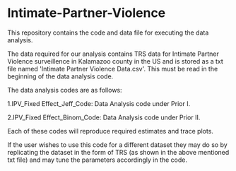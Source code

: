 # Intimate-Partner-Violence

This repository contains the code and data file for executing the data analysis.

The data required for our analysis contains TRS data for Intimate Partner Violence surveillence in Kalamazoo county in the US and is stored as a txt file named 'Intimate Partner Violence Data.csv'. This must be read in the beginning of the data analysis code.

The data analysis codes are as follows:

1.IPV_Fixed Effect_Jeff_Code: Data Analysis code under Prior I.

2.IPV_Fixed Effect_Binom_Code: Data Analysis code under Prior II.

Each of these codes will reproduce required estimates and trace plots.

If the user wishes to use this code for a different dataset they may do so by replicating the dataset in the form of TRS (as shown in the above mentioned txt file) and may tune the parameters accordingly in the code.
